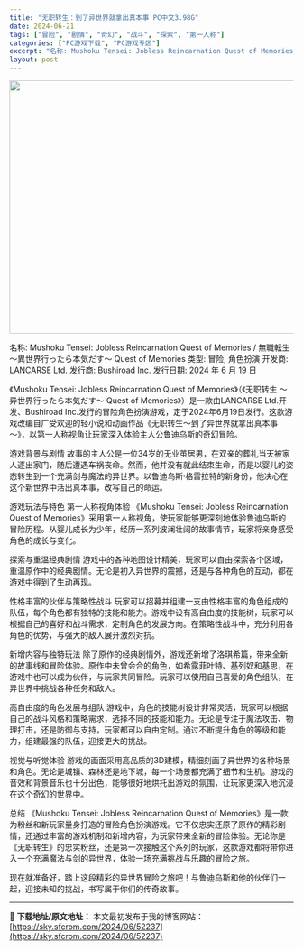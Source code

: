 ```yaml
---
title: "无职转生：到了异世界就拿出真本事 PC中文3.98G"
date: 2024-06-21
tags: ["冒险", "剧情", "奇幻", "战斗", "探索", "第一人称"]
categories: ["PC游戏下载", "PC游戏专区"]
excerpt: "名称: Mushoku Tensei: Jobless Reincarnation Quest of Memories / 無職転生 ～異世界行ったら本気だす～ Quest of Memories 类型: 冒险, 角色扮演 开发商: LANCARSE Ltd. 发行商: Bushiroad Inc.&hellip;"
layout: post
---
```


<img class="aligncenter size-full wp-image-52113" src="https://sky.sfcrom.com/wp-content/uploads/2024/06/2024062005371444.webp" alt="" width="800" height="449" />

名称: Mushoku Tensei: Jobless Reincarnation Quest of Memories / 無職転生 ～異世界行ったら本気だす～ Quest of Memories
类型: 冒险, 角色扮演
开发商: LANCARSE Ltd.
发行商: Bushiroad Inc.
发行日期: 2024 年 6 月 19 日

《Mushoku Tensei: Jobless Reincarnation Quest of Memories》（《无职转生 ～异世界行ったら本気だす～ Quest of Memories》）是一款由LANCARSE Ltd.开发、Bushiroad Inc.发行的冒险角色扮演游戏，定于2024年6月19日发行。这款游戏改编自广受欢迎的轻小说和动画作品《无职转生～到了异世界就拿出真本事～》，以第一人称视角让玩家深入体验主人公鲁迪乌斯的奇幻冒险。

游戏背景与剧情
故事的主人公是一位34岁的无业茧居男，在双亲的葬礼当天被家人逐出家门，随后遭遇车祸丧命。然而，他并没有就此结束生命，而是以婴儿的姿态转生到一个充满剑与魔法的异世界。以鲁迪乌斯·格雷拉特的新身份，他决心在这个新世界中活出真本事，改写自己的命运。

游戏玩法与特色
第一人称视角体验
《Mushoku Tensei: Jobless Reincarnation Quest of Memories》采用第一人称视角，使玩家能够更深刻地体验鲁迪乌斯的冒险历程。从婴儿成长为少年，经历一系列波澜壮阔的故事情节，玩家将亲身感受角色的成长与变化。

探索与重温经典剧情
游戏中的各种地图设计精美，玩家可以自由探索各个区域，重温原作中的经典剧情。无论是初入异世界的震撼，还是与各种角色的互动，都在游戏中得到了生动再现。

性格丰富的伙伴与策略性战斗
玩家可以招募并组建一支由性格丰富的角色组成的队伍，每个角色都有独特的技能和能力。游戏中设有高自由度的技能树，玩家可以根据自己的喜好和战斗需求，定制角色的发展方向。在策略性战斗中，充分利用各角色的优势，与强大的敌人展开激烈对抗。

新增内容与独特玩法
除了原作的经典剧情外，游戏还新增了洛琪希篇，带来全新的故事线和冒险体验。原作中未曾会合的角色，如希露菲叶特、基列奴和基思，在游戏中也可以成为伙伴，与玩家共同冒险。玩家可以使用自己喜爱的角色组队，在异世界中挑战各种任务和敌人。

高自由度的角色发展与组队
游戏中，角色的技能树设计非常灵活，玩家可以根据自己的战斗风格和策略需求，选择不同的技能和能力。无论是专注于魔法攻击、物理打击，还是防御与支持，玩家都可以自由定制。通过不断提升角色的等级和能力，组建最强的队伍，迎接更大的挑战。

视觉与听觉体验
游戏的画面采用高品质的3D建模，精细刻画了异世界的各种场景和角色。无论是城镇、森林还是地下城，每一个场景都充满了细节和生机。游戏的音效和背景音乐也十分出色，能够很好地烘托出游戏的氛围，让玩家更深入地沉浸在这个奇幻的世界中。

总结
《Mushoku Tensei: Jobless Reincarnation Quest of Memories》是一款为粉丝和新玩家量身打造的冒险角色扮演游戏。它不仅忠实还原了原作的精彩剧情，还通过丰富的游戏机制和新增内容，为玩家带来全新的冒险体验。无论你是《无职转生》的忠实粉丝，还是第一次接触这个系列的玩家，这款游戏都将带你进入一个充满魔法与剑的异世界，体验一场充满挑战与乐趣的冒险之旅。

现在就准备好，踏上这段精彩的异世界冒险之旅吧！与鲁迪乌斯和他的伙伴们一起，迎接未知的挑战，书写属于你们的传奇故事。

---
📖 **下载地址/原文地址：** 本文最初发布于我的博客网站：[https://sky.sfcrom.com/2024/06/52237](https://sky.sfcrom.com/2024/06/52237)

